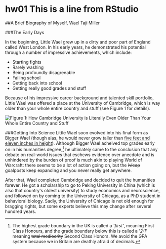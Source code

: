 # hw01 This is a line from RStudio

##A Brief Biography of Myself, Wael Taji Miller

###The Early Days

In the beginning, Little Wael grew up in a dirty and poor part of England called West London. In his early years, he demonstrated his potential through a number of impressive achievements, which include:

- Starting fights
- Rarely washing
- Being profoundly disagreeable
- Failing school
- Getting back into school
- Getting really good grades and stuff

Because of his impressive career background and talented skill portfolio, Little Wael was offered a place at the University of Cambridge, which is way older than your whole entire country and stuff (see Figure 1 for details).

![Figure 1: How Cambridge University is Literally Even Older Than Your Whole Entire Country and Stuff](https://raw.githubusercontent.com/waeltmiller/hw01-1/master/Screen%20Shot%202019-10-04%20at%2018.17.24.png)

###Getting Into Science
Little Wael soon evolved into his final form as Bigger Wael (though alas, he would never grow taller than [five feet and eleven inches in height](https://i.4pcdn.org/pol/1510707466870.jpg)). Although Bigger Wael acheived top grades early on in his humanities degree,[^1] he ultimately came to the conclusion that any debate on real-world issues that eschews evidence over anecdote and is unhindered by the burden of proof is much akin to playing World of Warcraft: there seems to be a lot of action going on, but the ~~lvlcap~~ goalposts keep expanding and you never really get anywhere. 

After that, Wael completed Cambridge and decided to quit the humanities forever. He got a scholarship to go to Peking University in China (which is also that country's oldest university) to study economics and neuroscience, and followed on by coming to the University of Chicago, as a PhD student in behavioral biology. Sadly, the University of Chicago is not old enough for bragging rights, but some experts believe this may change after several hundred years.



[^1]: The highest grade boundary in the UK is called a *'first'*, meaning First Class Honours, and the grade boundary below this is called a *'2:1'* meaning ~~total mediocrity~~ Second Class Honors. We avoid the GPA system because we in Britain are deathly afraid of decimals.
